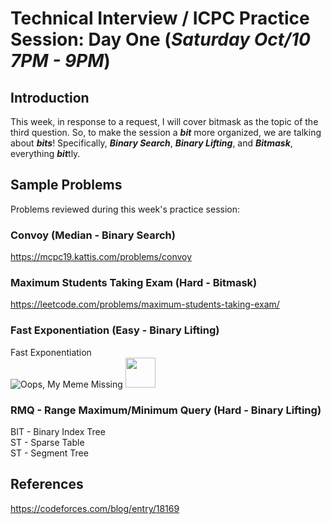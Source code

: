 # Technical Interview / ICPC Practice Session: Day One (***Saturday Oct/10 7PM - 9PM***)

## Introduction
This week, in response to a request, I will cover bitmask as the topic of the third question. So, to make the session a ***bit*** more organized, we are talking about ***bits***! Specifically, ***Binary Search***, ***Binary Lifting***, and ***Bitmask***, everything ***bit***tly. 

## Sample Problems
Problems reviewed during this week's practice session:

### Convoy (Median - Binary Search)
https://mcpc19.kattis.com/problems/convoy  
### Maximum Students Taking Exam (Hard - Bitmask)
https://leetcode.com/problems/maximum-students-taking-exam/  
### Fast Exponentiation (Easy - Binary Lifting)
Fast Exponentiation  
![Oops, My Meme Missing](https://drive.google.com/uc?export=view&id=1nKB5cZ7kVKlLhQ8jTvNMgKP3ikM5TVE9)
<img src="https://drive.google.com/uc?export=view&id=1nKB5cZ7kVKlLhQ8jTvNMgKP3ikM5TVE9" width="48">
### RMQ - Range Maximum/Minimum Query (Hard - Binary Lifting)
BIT - Binary Index Tree  
ST - Sparse Table  
ST - Segment Tree  

## References
https://codeforces.com/blog/entry/18169